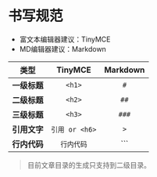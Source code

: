 # 书写规范

* 富文本编辑器建议：TinyMCE
* MD编辑器建议：Markdown

|**类型**|**TinyMCE**|**Markdown**|
|:-----:|:-----:|:-----:|
|**一级标题**|```<h1>```|```#```|
|**二级标题**|```<h2>```|```##```|
|**三级标题**|```<h3>```|```###```|
|**引用文字**|```引用 or <h6>```|```>```|
|**行内代码**|```行内代码```| ```|

> 目前文章目录的生成只支持到二级目录。